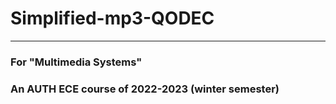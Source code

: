 # Simplified-mp3-QODEC
___
### For "Multimedia Systems"
### An AUTH ECE course of 2022-2023 (winter semester)
